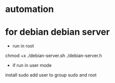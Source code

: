 # automation

# for debian debian server
- run in root

chmod +x ./debian-server.sh
./debian-server.h

- if run in user mode

install sudo
add user to group sudo and root


